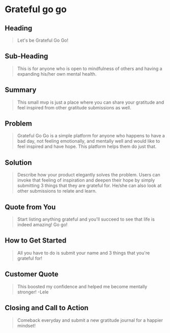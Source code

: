 # Grateful go go #

<!--
> This material was originally posted [here](http://www.quora.com/What-is-Amazons-approach-to-product-development-and-product-management). It is reproduced here for posterities sake.

There is an approach called "working backwards" that is widely used at Amazon. They work backwards from the customer, rather than starting with an idea for a product and trying to bolt customers onto it. While working backwards can be applied to any specific product decision, using this approach is especially important when developing new products or features.

For new initiatives a product manager typically starts by writing an internal press release announcing the finished product. The target audience for the press release is the new/updated product's customers, which can be retail customers or internal users of a tool or technology. Internal press releases are centered around the customer problem, how current solutions (internal or external) fail, and how the new product will blow away existing solutions.

If the benefits listed don't sound very interesting or exciting to customers, then perhaps they're not (and shouldn't be built). Instead, the product manager should keep iterating on the press release until they've come up with benefits that actually sound like benefits. Iterating on a press release is a lot less expensive than iterating on the product itself (and quicker!).

If the press release is more than a page and a half, it is probably too long. Keep it simple. 3-4 sentences for most paragraphs. Cut out the fat. Don't make it into a spec. You can accompany the press release with a FAQ that answers all of the other business or execution questions so the press release can stay focused on what the customer gets. My rule of thumb is that if the press release is hard to write, then the product is probably going to suck. Keep working at it until the outline for each paragraph flows.

Oh, and I also like to write press-releases in what I call "Oprah-speak" for mainstream consumer products. Imagine you're sitting on Oprah's couch and have just explained the product to her, and then you listen as she explains it to her audience. That's "Oprah-speak", not "Geek-speak".

Once the project moves into development, the press release can be used as a touchstone; a guiding light. The product team can ask themselves, "Are we building what is in the press release?" If they find they're spending time building things that aren't in the press release (overbuilding), they need to ask themselves why. This keeps product development focused on achieving the customer benefits and not building extraneous stuff that takes longer to build, takes resources to maintain, and doesn't provide real customer benefit (at least not enough to warrant inclusion in the press release).
 -->

## Heading ##
  > Let's be Grateful Go Go!

## Sub-Heading ##
  > This is for anyone who is open to mindfulness of others and having a expanding his/her own mental health.

## Summary ##
  > This small mvp is just a place where you can share your gratitude and feel inspired from other gratitude submissions as well.

## Problem ##
  > Grateful Go Go is a simple platform for anyone who happens to have a bad day, not feeling emotionally, and mentally well and would like to feel inspired and have hope. This platform helps them do just that.

## Solution ##
  > Describe how your product elegantly solves the problem.
  Users can invoke that feeling of inspiration and deepen their hope by simply submitting 3 things that they are grateful for. He/she can also look at other submissions to relate and learn.

## Quote from You ##
  > Start listing anything grateful and you'll succeed to see that life is indeed amazing! Go go!

## How to Get Started ##
  > All you have to do is submit your name and 3 things that you're grateful for!

## Customer Quote ##
  > This boosted my confidence and helped me become mentally stronger! -Lele

## Closing and Call to Action ##
  > Comeback everyday and submit a new gratitude journal for a happier mindset!